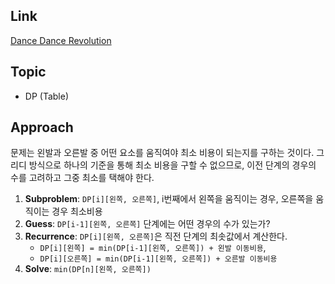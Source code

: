 ## Link
[Dance Dance Revolution](https://www.acmicpc.net/problem/2342)

## Topic
- DP (Table)

## Approach
 
문제는 왼발과 오른발 중 어떤 요소를 움직여야 최소 비용이 되는지를 구하는 것이다. 그리디 방식으로 하나의 기준을 통해 최소 비용을 구할 수 없으므로, 이전 단계의 경우의 수를 고려하고 그중 최소를 택해야 한다. 

1. **Subproblem**: `DP[i][왼쪽, 오른쪽]`, i번째에서 왼쪽을 움직이는 경우, 오른쪽을 움직이는 경우 최소비용
2. **Guess**: `DP[i-1][왼쪽, 오른쪽]` 단계에는 어떤 경우의 수가 있는가?
3. **Recurrence**: `DP[i][왼쪽, 오른쪽]`은 직전 단계의 최솟값에서 계산한다.
    - `DP[i][왼쪽] = min(DP[i-1][왼쪽, 오른쪽]) + 왼발 이동비용`, 
    - `DP[i][오른쪽] = min(DP[i-1][왼쪽, 오른쪽]) + 오른발 이동비용`
4. **Solve**: `min(DP[n][왼쪽, 오른쪽])`
